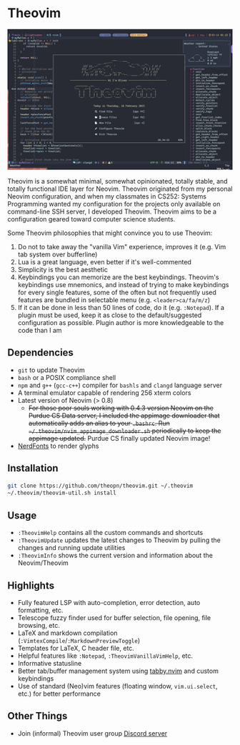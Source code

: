 # Theovim

![theovim-banner](./assets/theovim-banner.jpg)

Theovim is a somewhat minimal, somewhat opinionated, totally stable, and totally functional IDE layer for Neovim. Theovim originated from my personal Neovim configuration, and when my classmates in CS252: Systems Programming wanted my configuration for the projects only available on command-line SSH server, I developed Theovim. Theovim aims to be a configuration geared toward computer science students.

Some Theovim philosophies that might convince you to use Theovim:

1. Do not to take away the "vanilla Vim" experience, improves it (e.g. Vim tab system over bufferline)
2. Lua is a great language, even better if it's well-commented
3. Simplicity is the best aesthetic
4. Keybindings you can memorize are the best keybindings. Theovim's keybindings use mnemonics, and instead of trying to make keybindings for every single features, some of the often but not frequently used features are bundled in selectable menu (e.g. `<leader>ca/fa/m/z`)
5. If it can be done in less than 50 lines of code, do it (e.g. `:Notepad`). If a plugin must be used, keep it as close to the default/suggested configuration as possible. Plugin author is more knowledgeable to the code than I am

## Dependencies

- `git` to update Theovim
- `bash` or a POSIX compliance shell
- `npm` and `g++` (`gcc-c++`) compiler for `bashls` and `clangd` language server
- A terminal emulator capable of rendering 256 xterm colors
- Latest version of Neovim (> 0.8)
  - ~~For those poor souls working with 0.4.3 version Neovim on the Purdue CS Data server, I included the appimage downloader that automatically adds an alias to your `.bashrc`. Run `~/.theovim/nvim_appimage_downloader.sh` periodically to keep the appimage updated.~~ Purdue CS finally updated Neovim image!
- [NerdFonts](https://www.nerdfonts.com/font-downloads) to render glyphs

## Installation

```bash
git clone https://github.com/theopn/theovim.git ~/.theovim
~/.theovim/theovim-util.sh install
```

## Usage

- `:TheovimHelp` contains all the custom commands and shortcuts
- `:TheovimUpdate` updates the latest changes to Theovim by pulling the changes and running update utilities
- `:TheovimInfo` shows the current version and information about the Neovim/Theovim

## Highlights

- Fully featured LSP with auto-completion, error detection, auto formatting, etc.
- Telescope fuzzy finder used for buffer selection, file opening, file browsing, etc.
- LaTeX and markdown compilation (`:VimtexCompile`/`:MarkdownPreviewToggle`)
- Templates for LaTeX, C header file, etc.
- Helpful features like `:Notepad`, `:TheovimVanillaVimHelp`, etc.
- Informative statusline
- Better tab/buffer management system using [tabby.nvim](https://github.com/nanozuki/tabby.nvim) and custom keybindings
- Use of standard (Neo)vim features (floating window, `vim.ui.select`, etc.) for better performance

## Other Things

- Join (informal) Theovim user group [Discord server](https://discord.gg/er5EqNdkhH)

